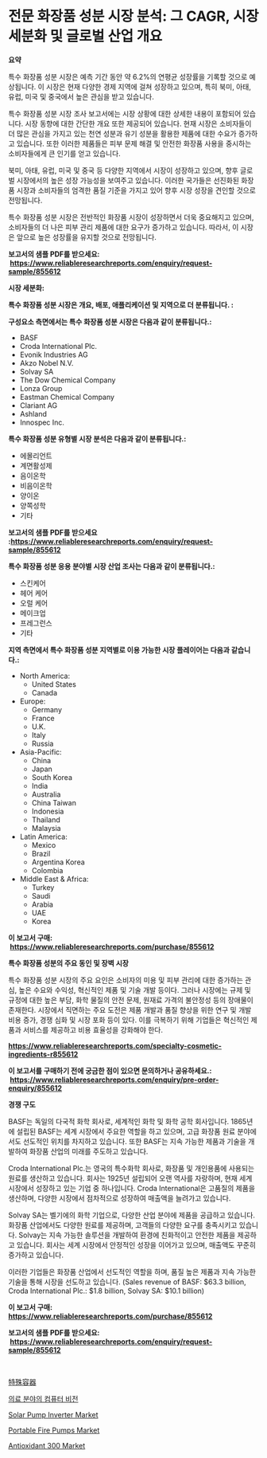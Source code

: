 <p><h1>전문 화장품 성분 시장 분석: 그 CAGR, 시장 세분화 및 글로벌 산업 개요</h1></p><p><strong>요약</strong></p>
<p><p>특수 화장품 성분 시장은 예측 기간 동안 약 6.2%의 연평균 성장률을 기록할 것으로 예상됩니다. 이 시장은 현재 다양한 경제 지역에 걸쳐 성장하고 있으며, 특히 북미, 아태, 유럽, 미국 및 중국에서 높은 관심을 받고 있습니다.</p><p>특수 화장품 성분 시장 조사 보고서에는 시장 상황에 대한 상세한 내용이 포함되어 있습니다. 시장 동향에 대한 간단한 개요 또한 제공되어 있습니다. 현재 시장은 소비자들이 더 많은 관심을 가지고 있는 천연 성분과 유기 성분을 활용한 제품에 대한 수요가 증가하고 있습니다. 또한 이러한 제품들은 피부 문제 해결 및 안전한 화장품 사용을 중시하는 소비자들에게 큰 인기를 얻고 있습니다.</p><p>북미, 아태, 유럽, 미국 및 중국 등 다양한 지역에서 시장이 성장하고 있으며, 향후 글로벌 시장에서의 높은 성장 가능성을 보여주고 있습니다. 이러한 국가들은 선진화된 화장품 시장과 소비자들의 엄격한 품질 기준을 가지고 있어 향후 시장 성장을 견인할 것으로 전망됩니다.</p><p>특수 화장품 성분 시장은 전반적인 화장품 시장이 성장하면서 더욱 중요해지고 있으며, 소비자들의 더 나은 피부 관리 제품에 대한 요구가 증가하고 있습니다. 따라서, 이 시장은 앞으로 높은 성장률을 유지할 것으로 전망됩니다.</p></p>
<p><strong>보고서의 샘플 PDF를 받으세요: &nbsp;<a href="https://www.reliableresearchreports.com/enquiry/request-sample/855612">https://www.reliableresearchreports.com/enquiry/request-sample/855612</a></strong></p>
<p><strong>시장 세분화:</strong></p>
<p><strong> 특수 화장품 성분 시장은 개요, 배포, 애플리케이션 및 지역으로 더 분류됩니다. :</strong></p>
<p><strong>구성요소 측면에서는 특수 화장품 성분 시장은 다음과 같이 분류됩니다.:</strong></p>
<p><ul><li>BASF</li><li>Croda International Plc.</li><li>Evonik Industries AG</li><li>Akzo Nobel N.V.</li><li>Solvay SA</li><li>The Dow Chemical Company</li><li>Lonza Group</li><li>Eastman Chemical Company</li><li>Clariant AG</li><li>Ashland</li><li>Innospec Inc.</li></ul></p>
<p><strong> 특수 화장품 성분 유형별 시장 분석은 다음과 같이 분류됩니다.:</strong></p>
<p><ul><li>에몰리언트</li><li>계면활성제</li><li>음이온학</li><li>비음이온학</li><li>양이온</li><li>양쪽성학</li><li>기타</li></ul></p>
<p><strong>보고서의 샘플 PDF를 받으세요 :<a href="https://www.reliableresearchreports.com/enquiry/request-sample/855612">https://www.reliableresearchreports.com/enquiry/request-sample/855612</a></strong></p>
<p><strong> 특수 화장품 성분 응용 분야별 시장 산업 조사는 다음과 같이 분류됩니다.:</strong></p>
<p><ul><li>스킨케어</li><li>헤어 케어</li><li>오럴 케어</li><li>메이크업</li><li>프레그런스</li><li>기타</li></ul></p>
<p><strong>지역 측면에서 특수 화장품 성분 지역별로 이용 가능한 시장 플레이어는 다음과 같습니다.:</strong></p>
<p><ul>
    <li>
        North America:
        <ul>
            <li>United States</li>
            <li>Canada</li>
        </ul>
    </li>
    <li>
        Europe:
        <ul>
            <li>Germany</li>
            <li>France</li>
            <li>U.K.</li>
            <li>Italy</li>
            <li>Russia</li>
        </ul>
    </li>
    <li>
        Asia-Pacific:
        <ul>
            <li>China</li>
            <li>Japan</li>
            <li>South Korea</li>
            <li>India</li>
            <li>Australia</li>
            <li>China Taiwan</li>
            <li>Indonesia</li>
            <li>Thailand</li>
            <li>Malaysia</li>
        </ul>
    </li>
    <li>
        Latin America:
        <ul>
            <li>Mexico</li>
            <li>Brazil</li>
            <li>Argentina Korea</li>
            <li>Colombia</li>
        </ul>
    </li>
    <li>
        Middle East & Africa:
        <ul>
            <li>Turkey</li>
            <li>Saudi</li>
            <li>Arabia</li>
            <li>UAE</li>
            <li>Korea</li>
        </ul>
    </li>
    </ul></p>
<p><strong>이 보고서 구매: &nbsp;<a href="https://www.reliableresearchreports.com/purchase/855612">https://www.reliableresearchreports.com/purchase/855612</a></strong></p>
<p><strong>특수 화장품 성분의 주요 동인 및 장벽 시장</strong></p>
<p><p>특수 화장품 성분 시장의 주요 요인은 소비자의 미용 및 피부 관리에 대한 증가하는 관심, 높은 수요와 수익성, 혁신적인 제품 및 기술 개발 등이다. 그러나 시장에는 규제 및 규정에 대한 높은 부담, 화학 물질의 안전 문제, 원재료 가격의 불안정성 등의 장애물이 존재한다. 시장에서 직면하는 주요 도전은 제품 개발과 품질 향상을 위한 연구 및 개발 비용 증가, 경쟁 심화 및 시장 포화 등이 있다. 이를 극복하기 위해 기업들은 혁신적인 제품과 서비스를 제공하고 비용 효율성을 강화해야 한다.</p></p>
<p><strong><a href="https://www.reliableresearchreports.com/specialty-cosmetic-ingredients-r855612">https://www.reliableresearchreports.com/specialty-cosmetic-ingredients-r855612</a></strong></p>
<p><strong>이 보고서를 구매하기 전에 궁금한 점이 있으면 문의하거나 공유하세요.: &nbsp;<a href="https://www.reliableresearchreports.com/enquiry/pre-order-enquiry/855612">https://www.reliableresearchreports.com/enquiry/pre-order-enquiry/855612</a></strong></p>
<p><strong>경쟁 구도</strong></p>
<p><p>BASF는 독일의 다국적 화학 회사로, 세계적인 화학 및 화학 공학 회사입니다. 1865년에 설립된 BASF는 세계 시장에서 주요한 역할을 하고 있으며, 고급 화장품 원료 분야에서도 선도적인 위치를 차지하고 있습니다. 또한 BASF는 지속 가능한 제품과 기술을 개발하여 화장품 산업의 미래를 주도하고 있습니다.</p><p>Croda International Plc.는 영국의 특수화학 회사로, 화장품 및 개인용품에 사용되는 원료를 생산하고 있습니다. 회사는 1925년 설립되어 오랜 역사를 자랑하며, 현재 세계 시장에서 성장하고 있는 기업 중 하나입니다. Croda International은 고품질의 제품을 생산하며, 다양한 시장에서 점차적으로 성장하여 매출액을 늘려가고 있습니다.</p><p>Solvay SA는 벨기에의 화학 기업으로, 다양한 산업 분야에 제품을 공급하고 있습니다. 화장품 산업에서도 다양한 원료를 제공하며, 고객들의 다양한 요구를 충족시키고 있습니다. Solvay는 지속 가능한 솔루션을 개발하여 환경에 친화적이고 안전한 제품을 제공하고 있습니다. 회사는 세계 시장에서 안정적인 성장을 이어가고 있으며, 매출액도 꾸준히 증가하고 있습니다.</p><p>이러한 기업들은 화장품 산업에서 선도적인 역할을 하며, 품질 높은 제품과 지속 가능한 기술을 통해 시장을 선도하고 있습니다. (Sales revenue of BASF: $63.3 billion, Croda International Plc.: $1.8 billion, Solvay SA: $10.1 billion)</p></p>
<p><strong>이 보고서 구매: &nbsp; <a href="https://www.reliableresearchreports.com/purchase/855612">https://www.reliableresearchreports.com/purchase/855612</a></strong></p>
<p><strong>보고서의 샘플 PDF를 받으세요: &nbsp;<a href="https://www.reliableresearchreports.com/enquiry/request-sample/855612">https://www.reliableresearchreports.com/enquiry/request-sample/855612</a></strong><strong></strong></p>
<p>&nbsp;</p>
<p><p><a href="https://github.com/hwbcz413288296/Market-Research-Report-List-1/blob/main/265940521223.md">特殊容器</a></p><p><a href="https://github.com/fredrickeglers/Market-Research-Report-List-1/blob/main/361761119766.md">의료 분야의 컴퓨터 비전</a></p><p><a href="https://github.com/derrinmiltonellis35gcl/Market-Research-Report-List-2/blob/main/solar-pump-inverter-market.md">Solar Pump Inverter Market</a></p><p><a href="https://view.publitas.com/reportprime-1/portable-fire-pumps-market-challenges-opportunities-and-growth-drivers-and-major-market-players-forecasted-for-period-from-2024-2031/">Portable Fire Pumps Market</a></p><p><a href="https://summer-dogwood-3e9.notion.site/Antioxidant-300-Market-Share-Market-New-Trends-Analysis-Report-By-Type-By-Application-By-End-use-6f010c49a8a14a799db204be0d47943b">Antioxidant 300 Market</a></p></p>
